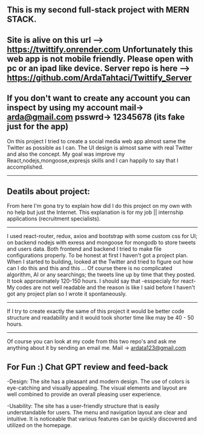 This is my second full-stack project with MERN STACK.
-
Site is alive on this url --> https://twittify.onrender.com
Unfortunately this web app is not mobile friendly. Please open with pc or an ipad like device.
Server repo is here --> https://github.com/ArdaTahtaci/Twittify_Server
-
If you don't want to create any account you can inspect by using my account mail-> arda@gmail.com psswrd-> 12345678 (its fake just for the app)
-
On this project I tried to create a social media web app almost same the Twitter as possible as I can.
The UI design is almost same with real Twitter and also the concept.
My goal was improve my React,nodejs,mongoose,expresjs skills and I can happily to say that I accomplished.

--------------------------------------------------------------------------------------------------------------------------

Deatils about project: 
-
From here I'm gona try to explain how did I do this project on my own with no help but just the Internet. This explanation is for my job || internship applications (recruitment specialists).

----------------------------------------
  I used react-router, redux, axios and bootstrap with some custom css for UI; on backend nodejs with exress and mongoose for mongodb to store tweets and users data.
  Both frontend and backend I tried to make file configurations properly. To be honest at first I haven't got a project plan. When I started to building, looked at the Twitter and tried to figure out how can I do this and this and this ...
    Of course there is no complicated algorithm, AI or any searchings; the tweets line up by time that they posted.
    It took approximately 120-150 hours. I should say that -esspecialy for react- My codes are not well readable and the reason is like I said before I haven't got any project plan so I wrote it spontaneously.

---
If I try to create exactly the same of this project it would be better code structure and readability and it would took shorter time like may be 40 - 50 hours.

----
Of course you can look at my code from this two repo's and ask me anything about it by sending an email me. Mail -> ardata123@gmail.com 

For Fun :) Chat GPT review and feed-back
-

  -Design: The site has a pleasant and modern design. The use of colors is eye-catching and visually appealing. The visual elements and layout are well combined to provide an overall pleasing user experience.

  -Usability: The site has a user-friendly structure that is easily understandable for users. The menu and navigation layout are clear and intuitive. It is noticeable that various features can be quickly discovered and utilized on the homepage.
